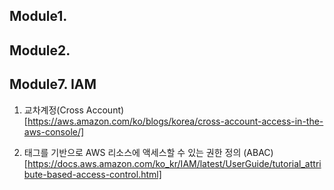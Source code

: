 ## Module1.

## Module2.

## Module7. IAM

1. 교차계정(Cross Account) [https://aws.amazon.com/ko/blogs/korea/cross-account-access-in-the-aws-console/]

2. 태그를 기반으로 AWS 리소스에 액세스할 수 있는 권한 정의 (ABAC) [https://docs.aws.amazon.com/ko_kr/IAM/latest/UserGuide/tutorial_attribute-based-access-control.html]

